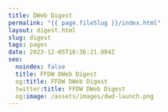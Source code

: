 ```yaml
---
title: DWeb Digest
permalink: "{{ page.fileSlug }}/index.html"
layout: digest.html
slug: digest
tags: pages
date: 2023-12-05T16:36:21.804Z
seo:
  noindex: false
  title: FFDW DWeb Digest
  og:title: FFDW DWeb Digest
  twitter:title: FFDW DWeb Digest
  og:image: /assets/images/dwd-launch.png
---
```

